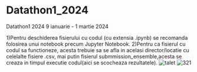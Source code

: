 # Datathon1_2024
Datathon1 2024 9 ianuarie - 1 martie 2024

1)Pentru deschiderea fisierului cu codul (cu extensia .ipynb) se recomanda folosirea unui notebook precum Jupyter Notebook.
2)Pentru ca fisierul cu codul sa functioneze, acesta trebuie sa se afla in acelasi director/locatie cu celelalte fisiere .csv, mai putin fisierul submmission_ensemble,acesta se creaza in timpul executie codul(aici se scocheaza rezultatele).
 ![talet](https://github.com/kingmoisa/Datathon1_2024/assets/155169936/abfd563d-3985-4358-b1f1-e6b5ae6f7489)
![321](https://github.com/kingmoisa/Datathon1_2024/assets/155169936/b80388cb-2876-4da3-9ee2-40c75a848bdf)


